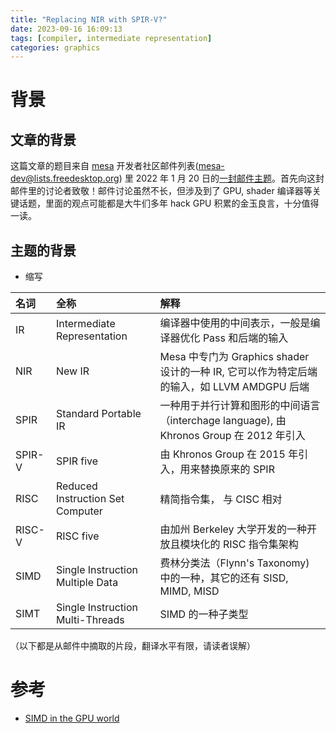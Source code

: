 ```yaml
---
title: "Replacing NIR with SPIR-V?"
date: 2023-09-16 16:09:13
tags: [compiler, intermediate representation]
categories: graphics
---
```


# 背景

## 文章的背景

这篇文章的题目来自 [mesa](https://www.mesa3d.org/) 开发者社区邮件列表(mesa-dev@lists.freedesktop.org) 里 2022 年 1 月 20 日的[一封邮件主题](https://www.mail-archive.com/mesa-dev@lists.freedesktop.org/msg224164.html)。首先向这封邮件里的讨论者致敬！邮件讨论虽然不长，但涉及到了 GPU, shader 编译器等关键话题，里面的观点可能都是大牛们多年 hack GPU 积累的金玉良言，十分值得一读。

## 主题的背景

- 缩写

| 名词   |  全称                            | 解释                                                                                       |
|:-------|:---------------------------------|:-------------------------------------------------------------------------------------------|
| IR     | Intermediate Representation      | 编译器中使用的中间表示，一般是编译器优化 Pass 和后端的输入                                 |
| NIR    | New IR                           | Mesa 中专门为 Graphics shader 设计的一种 IR, 它可以作为特定后端的输入，如 LLVM AMDGPU 后端 |
| SPIR   | Standard Portable IR             | 一种用于并行计算和图形的中间语言（interchage language), 由 Khronos Group 在 2012 年引入    |
| SPIR-V | SPIR five                        | 由 Khronos Group 在 2015 年引入，用来替换原来的 SPIR                                       |
| RISC   | Reduced Instruction Set Computer | 精简指令集， 与 CISC 相对                                                                  |
| RISC-V | RISC five                        | 由加州 Berkeley 大学开发的一种开放且模块化的 RISC 指令集架构                               |
| SIMD   | Single Instruction Multiple Data | 费林分类法（Flynn's Taxonomy) 中的一种，其它的还有 SISD, MIMD, MISD                        |
| SIMT   | Single Instruction Multi-Threads | SIMD 的一种子类型                                                                          |


（以下都是从邮件中摘取的片段，翻译水平有限，请读者误解）

# 参考

- [SIMD in the GPU world](https://www.rastergrid.com/blog/gpu-tech/2022/02/simd-in-the-gpu-world/)

